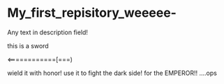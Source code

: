 # My_first_repisitory_weeeee-
Any text in description field!


this is a sword

<============[===)

wield it with honor!
use it to fight the dark side!
for the EMPEROR!!
....ops
